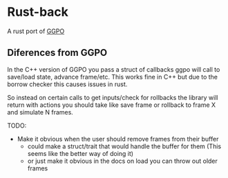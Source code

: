 # Rust-back
A rust port of [GGPO](https://github.com/pond3r/ggpo)

## Diferences from GGPO
In the C++ version of GGPO you pass a struct of callbacks ggpo will call to save/load state, advance frame/etc. 
This works fine in C++ but due to the borrow checker this causes issues in rust. 

So instead on certain calls to get inputs/check for rollbacks the library will return with actions you should take like save frame or rollback to frame X and simulate N frames.


TODO:

 - Make it obvious when the user should remove frames from their buffer
    - could make a struct/trait that would handle the buffer for them (This seems like the better way of doing it)
    - or just make it obvious in the docs on load you can throw out older frames
    
